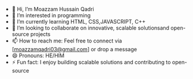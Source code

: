 - 👋 Hi, I’m Moazzam Hussain Qadri
- 👀 I’m interested in programming
- 🌱 I’m currently learning HTML, CSS,JAVASCRIPT, C++
- 💞️ I’m looking to collaborate on innovative, scalable solutionsand open-source projects
- 📫 How to reach me: Feel free to connect via [moazzamqadri03@gmail.com] or drop a message
- 😄 Pronouns: HE/HIM
- ⚡ Fun fact: I enjoy building scalable solutions and contributing to open-source
<!---
Moazzamqadri03/Moazzamqadri03 is a ✨ special ✨ repository because its `README.md` (this file) appears on your GitHub profile.
You can click the Preview link to take a look at your changes.
--->
